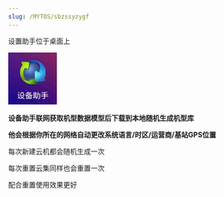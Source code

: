 ```yaml
---
slug: /MYTOS/sbzssyzygf
---
```

设置助手位于桌面上

![img](/img/sbzs.png)

**设备助手联网获取机型数据模型后下载到本地随机生成机型库**

**他会根据你所在的网络自动更改系统语言/时区/运营商/基站GPS位置**

每次新建云机都会随机生成一次

每次重置云集同样也会重置一次

配合重置使用效果更好